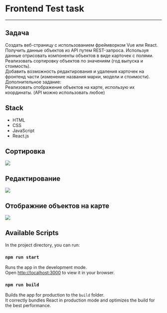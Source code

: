 # **Frontend Test task**
----
## Задача
Создать веб-страницу с использованием фреймворком Vue или React.   
Получить данные объектов из API путем REST-запроса. Используя данные отрисовать компоненты объектов в виде карточек с полями.  
Реализовать сортировку объектов по значениям (год выпуска и стоимость).  
Добавить возможность редактирования и удаления карточек на фронтенд части (изменение названия марки, модели и стоимости).  
Дополнительное задание:  
Реализовать отображение объектов на карте, использую их координаты. (API можно использовать любое)  

## Stack
* HTML
* CSS
* JavaScript
* React.js


## Сортировка
![](https://raw.githubusercontent.com/Dreusus/testTask-for-trajectory/main/gif/Сортировка.gif)

## Редактирование
![](https://raw.githubusercontent.com/Dreusus/testTask-for-trajectory/9e816a684ed43cf284d0f8c8fe681c6790c709fa/gif/Редактирвание.gif)

## Отображние объектов на карте
![](https://raw.githubusercontent.com/Dreusus/testTask-for-trajectory/main/gif/maps.png)

## Available Scripts

In the project directory, you can run:

### `npm run start`

Runs the app in the development mode.\
Open [http://localhost:3000](http://localhost:3000) to view it in your browser.


### `npm run build`

Builds the app for production to the `build` folder.\
It correctly bundles React in production mode and optimizes the build for the best performance.

